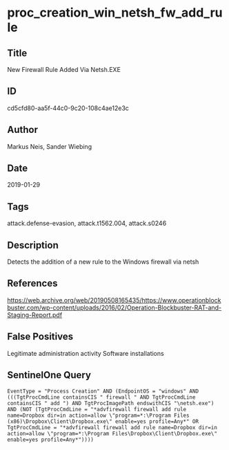 # proc_creation_win_netsh_fw_add_rule

## Title
New Firewall Rule Added Via Netsh.EXE

## ID
cd5cfd80-aa5f-44c0-9c20-108c4ae12e3c

## Author
Markus Neis, Sander Wiebing

## Date
2019-01-29

## Tags
attack.defense-evasion, attack.t1562.004, attack.s0246

## Description
Detects the addition of a new rule to the Windows firewall via netsh

## References
https://web.archive.org/web/20190508165435/https://www.operationblockbuster.com/wp-content/uploads/2016/02/Operation-Blockbuster-RAT-and-Staging-Report.pdf

## False Positives
Legitimate administration activity
Software installations

## SentinelOne Query
```
EventType = "Process Creation" AND (EndpointOS = "windows" AND (((TgtProcCmdLine containsCIS " firewall " AND TgtProcCmdLine containsCIS " add ") AND TgtProcImagePath endswithCIS "\netsh.exe") AND (NOT (TgtProcCmdLine = "*advfirewall firewall add rule name=Dropbox dir=in action=allow \"program=*:\Program Files (x86)\Dropbox\Client\Dropbox.exe\" enable=yes profile=Any*" OR TgtProcCmdLine = "*advfirewall firewall add rule name=Dropbox dir=in action=allow \"program=*:\Program Files\Dropbox\Client\Dropbox.exe\" enable=yes profile=Any*"))))

```